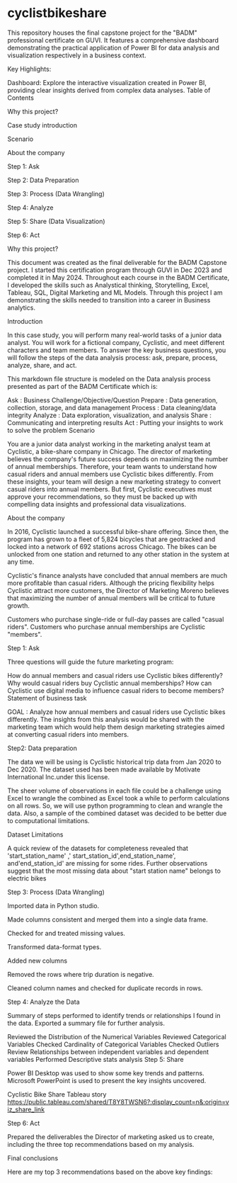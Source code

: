 # cyclistbikeshare
This repository houses the final capstone project for the "BADM" professional certificate on GUVI. It features a comprehensive dashboard demonstrating the practical application of Power BI for data analysis and visualization respectively in a business context.

Key Highlights:

Dashboard: Explore the interactive visualization created in Power BI, providing clear insights derived from complex data analyses.
Table of Contents

Why this project?

Case study introduction

Scenario

About the company

Step 1: Ask

Step 2: Data Preparation

Step 3: Process (Data Wrangling)

Step 4: Analyze

Step 5: Share (Data Visualization)

Step 6: Act

Why this project?

This document was created as the final deliverable for the BADM Capstone project. I started this certification program through GUVI in Dec 2023 and completed it in May 2024. Throughout each course in the BADM Certificate, I developed the skills such as Analystical thinking, Storytelling, Excel, Tableau, SQL, Digital Marketing and ML Models. Through this project I am demonstrating the skills needed to transition into a career in Business analytics.

Introduction

In this case study, you will perform many real-world tasks of a junior data analyst. You will work for a fictional company, Cyclistic, and meet different characters and team members. To answer the key business questions, you will follow the steps of the data analysis process: ask, prepare, process, analyze, share, and act.

This markdown file structure is modeled on the Data analysis process presented as part of the BADM Certificate which is:

Ask : Business Challenge/Objective/Question
Prepare : Data generation, collection, storage, and data management
Process : Data cleaning/data integrity
Analyze : Data exploration, visualization, and analysis
Share : Communicating and interpreting results
Act : Putting your insights to work to solve the problem
Scenario

You are a junior data analyst working in the marketing analyst team at Cyclistic, a bike-share company in Chicago. The director of marketing believes the company's future success depends on maximizing the number of annual memberships. Therefore, your team wants to understand how casual riders and annual members use Cyclistic bikes differently. From these insights, your team will design a new marketing strategy to convert casual riders into annual members. But first, Cyclistic executives must approve your recommendations, so they must be backed up with compelling data insights and professional data visualizations.

About the company

In 2016, Cyclistic launched a successful bike-share offering. Since then, the program has grown to a fleet of 5,824 bicycles that are geotracked and locked into a network of 692 stations across Chicago. The bikes can be unlocked from one station and returned to any other station in the system at any time.

Cyclistic's finance analysts have concluded that annual members are much more profitable than casual riders. Although the pricing flexibility helps Cyclistic attract more customers, the Director of Marketing Moreno believes that maximizing the number of annual members will be critical to future growth.

Customers who purchase single-ride or full-day passes are called "casual riders". Customers who purchase annual memberships are Cyclistic "members".

Step 1: Ask

Three questions will guide the future marketing program:

How do annual members and casual riders use Cyclistic bikes differently?
Why would casual riders buy Cyclistic annual memberships?
How can Cyclistic use digital media to influence casual riders to become members?
Statement of business task

GOAL : Analyze how annual members and casual riders use Cyclistic bikes differently. The insights from this analysis would be shared with the marketing team which would help them design marketing strategies aimed at converting casual riders into members.

Step2: Data preparation

The data we will be using is Cyclistic historical trip data from Jan 2020 to Dec 2020. The dataset used has been made available by Motivate International Inc.under this license. 

The sheer volume of observations in each file could be a challenge using Excel to wrangle the combined as Excel took a while to perform calculations on all rows. So, we will use python programming to clean and wrangle the data. Also, a sample of the combined dataset was decided to be better due to computational limitations.

Dataset Limitations

A quick review of the datasets for completeness revealed that 'start_station_name' ,' start_station_id',end_station_name', and'end_station_id' are missing for some rides. Further observations suggest that the most missing data about "start station name" belongs to electric bikes

Step 3: Process (Data Wrangling)

Imported data in Python studio.

Made columns consistent and merged them into a single data frame.

Checked for and treated missing values.

Transformed data-format types.

Added new columns

Removed the rows where trip duration is negative.

Cleaned column names and checked for duplicate records in rows.

Step 4: Analyze the Data

Summary of steps performed to identify trends or relationships I found in the data. Exported a summary file for further analysis.

Reviewed the Distribution of the Numerical Variables
Reviewed Categorical Variables
Checked Cardinality of Categorical Variables
Checked Outliers
Review Relationships between independent variables and dependent variables
Performed Descriptive stats analysis
Step 5: Share

Power BI Desktop was used to show some key trends and patterns. Microsoft PowerPoint is used to present the key insights uncovered.

Cyclistic Bike Share Tableau story https://public.tableau.com/shared/T8Y8TWSN6?:display_count=n&:origin=viz_share_link

Step 6: Act

Prepared the deliverables the Director of marketing asked us to create, including the three top recommendations based on my analysis.

Final conclusions

Here are my top 3 recommendations based on the above key findings:

